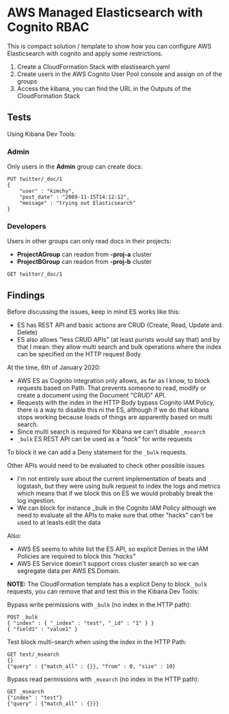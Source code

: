 # AWS Managed Elasticsearch with Cognito RBAC

This is compact solution / template to show how you can configure AWS Elasticsearch with cognito and apply some restrictions.

1. Create a CloudFormation Stack with elastisearch.yaml
2. Create users in the AWS Cognito User Pool console and assign on of the groups
3. Access the kibana, you can find the URL in the Outputs of the CloudFormation Stack

## Tests

Using Kibana Dev Tools:

### Admin
Only users in the **Admin** group can create docs:

```
PUT twitter/_doc/1
{
    "user" : "kimchy",
    "post_date" : "2009-11-15T14:12:12",
    "message" : "trying out Elasticsearch"
}
```

### Developers

Users in other groups can only read docs in their projects:

* **ProjectAGroup** can readon from **-proj-a** cluster
* **ProjectBGroup** can readon from **-proj-b** cluster

```
GET twitter/_doc/1
```

## Findings

Before discussing the issues, keep in mind ES works like this:

* ES has REST API and basic actions are CRUD (Create, Read, Update and Delete)
* ES also allows "less CRUD APIs" (at least purists would say that) and by that I mean: they allow multi search and bulk operations where the index can be specified on the HTTP request Body

At the time, 6th of January 2020:

* AWS ES as Cognito integration only allows, as far as I know, to block requests based on Path. That prevents someone to read, modify or create a document using the Document "CRUD" API.
* Requests with the index in the HTTP Body bypass Cognito IAM Policy, there is a way to disable this ni the ES, although if we do that kibana stops working because loads of things are apparently based on multi search.
* Since multi search is required for Kibana we can't disable `_msearch`
* `_bulk` ES REST API can be used as a _"hack"_ for write requests

To block it we can add a Deny statement for the `_bulk` requests.

Other APIs would need to be evaluated to check other possible issues

* I'm not entirely sure about the current implementation of beats and logstash, but they were using bulk request to index the logs and metrics which means that if we block this on ES we would probably break the log ingestion.
* We can block for instance _bulk in the Cognito IAM Policy although we need to evaluate all the APIs to make sure that other "hacks" can't be used to at leasts edit the data

Also:

* AWS ES seems to white list the ES API, so explicit Denies in the IAM Policies are required to block this _"hacks"_
* AWS ES Service doesn't support cross cluster search so we can segregate data per AWS ES Domain.

**NOTE:** The CloudFormation template has a explicit Deny to block `_bulk` requests, you can remove that and test this in the Kibana Dev Tools:

Bypass write permissions with `_bulk` (no index in the HTTP path):

```
POST _bulk
{ "index" : { "_index" : "test", "_id" : "1" } }
{ "field1" : "value1" }
```

Test block multi-search when using the index in the HTTP Path:

```
GET test/_msearch
{}
{"query" : {"match_all" : {}}, "from" : 0, "size" : 10}
```

Bypass read permissions with `_msearch` (no index in the HTTP path):

```
GET _msearch
{"index" : "test"}
{"query" : {"match_all" : {}}}
```